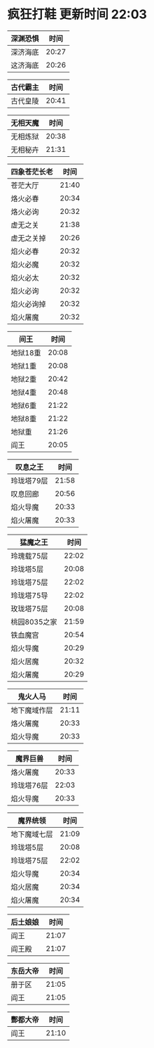 # 疯狂打鞋 更新时间 22:03

| 深渊恐惧   | 时间    |
|--------|-------|
| 深济海底 | 20:27 |
| 这济海底 | 20:26 |

| 古代霸主   | 时间    |
|--------|-------|
| 古代皇陵 | 20:41 |

| 无相天魔   | 时间    |
|--------|-------|
| 无相炼狱 | 20:38 |
| 无相秘卉 | 21:31 |

| 四象苍茫长老   | 时间    |
|--------|-------|
| 苍茫大厅 | 21:40 |
| 烙火必春 | 20:34 |
| 烙火必询 | 20:32 |
| 虚无之关 | 21:38 |
| 虚无之关掉 | 20:26 |
| 焰火必春 | 20:32 |
| 焰火必魔 | 20:32 |
| 焰火必太 | 20:32 |
| 焰火必询 | 20:32 |
| 焰火必询掉 | 20:32 |
| 焰火屠魔 | 20:32 |

| 间王   | 时间    |
|--------|-------|
| 地狱18重 | 20:08 |
| 地狱1重 | 20:08 |
| 地狱2重 | 20:42 |
| 地狱4重 | 20:48 |
| 地狱6重 | 21:22 |
| 地狱8重 | 21:22 |
| 地狱重 | 21:26 |
| 阎王 | 20:05 |

| 叹息之王   | 时间    |
|--------|-------|
| 玲珑塔79层 | 21:58 |
| 叹息回廊 | 20:56 |
| 焰火导魔 | 20:33 |
| 焰火屠魔 | 20:33 |

| 猛魔之王   | 时间    |
|--------|-------|
| 玲瑰载75层 | 22:02 |
| 玲珑塔5层 | 20:08 |
| 玲珑塔75层 | 22:02 |
| 玲珑塔75导 | 22:02 |
| 玫珑塔75层 | 20:08 |
| 桃园8035之家 | 21:59 |
| 铁血魔宫 | 20:54 |
| 焰火导魔 | 20:29 |
| 焰火居魔 | 20:32 |
| 焰火屠魔 | 20:29 |

| 鬼火人马   | 时间    |
|--------|-------|
| 地下魔域作层 | 21:11 |
| 烙火屠魔 | 20:33 |
| 焰火导魔 | 20:33 |

| 魔界巨兽   | 时间    |
|--------|-------|
| 烙火屠魔 | 20:33 |
| 玲珑塔76层 | 22:03 |
| 焰火导魔 | 20:33 |

| 魔界统领   | 时间    |
|--------|-------|
| 地下魔域七层 | 21:09 |
| 玲珑塔5层 | 20:08 |
| 玲珑塔75层 | 22:02 |
| 焰火导魔 | 20:34 |
| 焰火居魔 | 20:34 |
| 焰火屠魔 | 20:34 |

| 后土娘娘   | 时间    |
|--------|-------|
| 阎王 | 21:07 |
| 阎王殿 | 21:07 |

| 东岳大帝   | 时间    |
|--------|-------|
| 册于区 | 21:05 |
| 阎王 | 21:05 |

| 酆都大帝   | 时间    |
|--------|-------|
| 阎王 | 21:10 |